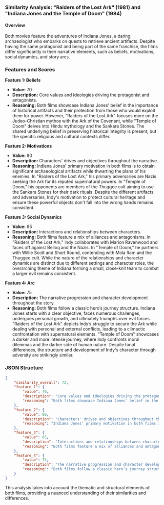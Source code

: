 ### Similarity Analysis: "Raiders of the Lost Ark" (1981) and "Indiana Jones and the Temple of Doom" (1984)

#### Overview
Both movies feature the adventures of Indiana Jones, a daring archaeologist who embarks on quests to retrieve ancient artifacts. Despite having the same protagonist and being part of the same franchise, the films differ significantly in their narrative elements, such as beliefs, motivations, social dynamics, and story arcs.

### Features and Scores

**Feature 1: Beliefs**
- **Value:** 70
- **Description:** Core values and ideologies driving the protagonist and antagonists.
- **Reasoning:** Both films showcase Indiana Jones' belief in the importance of historical artifacts and their protection from those who would exploit them for power. However, "Raiders of the Lost Ark" focuses more on the Judeo-Christian mythos with the Ark of the Covenant, while "Temple of Doom" delves into Hindu mythology and the Sankara Stones. The shared underlying belief in preserving historical integrity is present, but the specific religious and cultural contexts differ.

**Feature 2: Motivations**
- **Value:** 80
- **Description:** Characters' drives and objectives throughout the narrative.
- **Reasoning:** Indiana Jones' primary motivation in both films is to obtain significant archaeological artifacts while thwarting the plans of his enemies. In "Raiders of the Lost Ark," his primary adversaries are Nazis seeking the Ark for its reputed supernatural powers. In "Temple of Doom," his opponents are members of the Thuggee cult aiming to use the Sankara Stones for their dark rituals. Despite the different artifacts and adversaries, Indy's motivation to protect cultural heritage and ensure these powerful objects don't fall into the wrong hands remains consistent.

**Feature 3: Social Dynamics**
- **Value:** 65
- **Description:** Interactions and relationships between characters.
- **Reasoning:** Both films feature a mix of alliances and antagonisms. In "Raiders of the Lost Ark," Indy collaborates with Marion Ravenwood and faces off against Belloq and the Nazis. In "Temple of Doom," he partners with Willie Scott and Short Round, contending with Mola Ram and the Thuggee cult. While the nature of the relationships and character dynamics are distinct due to different settings and character roles, the overarching theme of Indiana forming a small, close-knit team to combat a larger evil remains consistent.

**Feature 4: Arc**
- **Value:** 75
- **Description:** The narrative progression and character development throughout the story.
- **Reasoning:** Both films follow a classic hero’s journey structure. Indiana Jones starts with a clear objective, faces numerous challenges, undergoes personal growth, and ultimately triumphs over evil forces. "Raiders of the Lost Ark" depicts Indy’s struggle to secure the Ark while dealing with personal and external conflicts, leading to a climactic confrontation with supernatural elements. "Temple of Doom" showcases a darker and more intense journey, where Indy confronts moral dilemmas and the darker side of human nature. Despite tonal differences, the structure and development of Indy's character through adversity are strikingly similar.

### JSON Structure

```json
{
    "similarity_overall": 72,
    "feature_1": {
        "value": 70,
        "description": "Core values and ideologies driving the protagonist and antagonists.",
        "reasoning": "Both films showcase Indiana Jones' belief in the importance of historical artifacts and their protection from those who would exploit them for power. However, 'Raiders of the Lost Ark' focuses more on the Judeo-Christian mythos with the Ark of the Covenant, while 'Temple of Doom' delves into Hindu mythology and the Sankara Stones. The shared underlying belief in preserving historical integrity is present, but the specific religious and cultural contexts differ."
    },
    "feature_2": {
        "value": 80,
        "description": "Characters' drives and objectives throughout the narrative.",
        "reasoning": "Indiana Jones' primary motivation in both films is to obtain significant archaeological artifacts while thwarting the plans of his enemies. In 'Raiders of the Lost Ark,' his primary adversaries are Nazis seeking the Ark for its reputed supernatural powers. In 'Temple of Doom,' his opponents are members of the Thuggee cult aiming to use the Sankara Stones for their dark rituals. Despite the different artifacts and adversaries, Indy's motivation to protect cultural heritage and ensure these powerful objects don't fall into the wrong hands remains consistent."
    },
    "feature_3": {
        "value": 65,
        "description": "Interactions and relationships between characters.",
        "reasoning": "Both films feature a mix of alliances and antagonisms. In 'Raiders of the Lost Ark,' Indy collaborates with Marion Ravenwood and faces off against Belloq and the Nazis. In 'Temple of Doom,' he partners with Willie Scott and Short Round, contending with Mola Ram and the Thuggee cult. While the nature of the relationships and character dynamics are distinct due to different settings and character roles, the overarching theme of Indiana forming a small, close-knit team to combat a larger evil remains consistent."
    },
    "feature_4": {
        "value": 75,
        "description": "The narrative progression and character development throughout the story.",
        "reasoning": "Both films follow a classic hero’s journey structure. Indiana Jones starts with a clear objective, faces numerous challenges, undergoes personal growth, and ultimately triumphs over evil forces. 'Raiders of the Lost Ark' depicts Indy’s struggle to secure the Ark while dealing with personal and external conflicts, leading to a climactic confrontation with supernatural elements. 'Temple of Doom' showcases a darker and more intense journey, where Indy confronts moral dilemmas and the darker side of human nature. Despite tonal differences, the structure and development of Indy's character through adversity are strikingly similar."
    }
}
```

This analysis takes into account the thematic and structural elements of both films, providing a nuanced understanding of their similarities and differences.